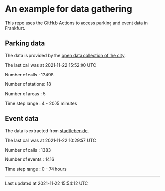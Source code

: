 # An example for data gathering

This repo uses the GitHub Actions to access parking and event data in Frankfurt.

## Parking data
The data is provided by the [open data collection of the city](https://www.offenedaten.frankfurt.de/).

The last call was at 2021-11-22 15:52:00 UTC

Number of calls   : 12498

Number of stations:    18

Number of areas   :     5

Time step range   :     4 -  2005 minutes


## Event data
The data is extracted from [stadtleben.de](https://stadtleben.de/frankfurt/).

The last call was at 2021-11-22 10:29:57 UTC

Number of calls   : 1383

Number of events  : 1416

Time step range   :    0 -   74 hours


----

Last updated at 2021-11-22 15:54:12 UTC
